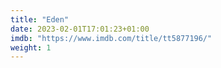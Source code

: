 ```yaml
---
title: "Eden"
date: 2023-02-01T17:01:23+01:00
imdb: "https://www.imdb.com/title/tt5877196/"
weight: 1
---
```


